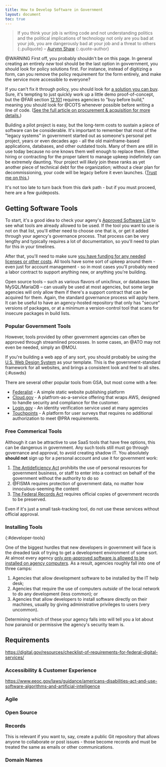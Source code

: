 ```yaml
---
title: How to Develop Software in Government
layout: document
toc: true
---
```


> If you think your job is writing code and not understanding politics and the political implications of technology not only are you bad at your job, you are dangerously bad at your job and a threat to others
{:.pullquote}
> – [Aurynn Shaw](https://cloudisland.nz/@aurynn)
{:.quote-author}


@WARNING First off, you probably shouldn't be on this page. In general creating an entirely _new_ tool should be the last option in govvernment, you should look for policy solutions first. For instance, instead of digitizing a form, can you remove the policy requirement for the form entirely, and make the service more accessible to everyone?

If you can't fix it through policy, you should look for [a solution you can buy](/policies/procurement/). Sure, it's tempting to just quickly work up a little demo proof-of-concept, but the @FAR section [12.101](https://www.acquisition.gov/far/part-12#ariaid-title5) requires agencies to "buy before build," meaning you should look for @COTS whenever possible before writing a line of code. ([See the full article on procurement & acquisition for more details.](/info/procurement))

Building a pilot project is easy, but the long-term costs to sustain a piece of software can be considerable. It's important to remember that most of the "legacy systems" in government started out as someone's personal pet project, years or even decades ago - all the old mainframe-based applications, databases, and other outdated tools. Many of them are still in use today because no one knows them well enough to replace them. Either hiring or contracting for the proper talent to manage upkeep indefinitely can be extremely daunting. Your project will _likely_ join these ranks as yet another piece of technical debt for the organization; without a clear plan for decommissioning, your code will be legacy before it even launches. ([Trust me on this.](https://billhunt.dev/blog/2016/11/23/lessons-from-the-sunset-of-sunlight-labs/))

It's not too late to turn back from this dark path - but if you must proceed, here are a few guideposts.


## Getting Software Tools

To start, it's a good idea to check your ageny's [Approved Software List](/policies/cybersecurity/#approved-software-list) to see what tools are already allowed to be used. If the tool you want to use is not on that list, you'll either need to choose one that is, or get it added through your agency's governance process. That process can be very lengthy and typically requires a lot of documentation, so you'll need to plan for this in your timelines.

After that, you'll need to make sure [you have funding for any needed licenses or other costs](/policies/procurement/#planning). All tools have some sort of upkeep around them - even just for account management - so in most cases you'll probably need a labor contract to support anything new, or anything you're building.

Open source tools – such as various flavors of unix/linux, or databases like MySQL/MariaDB – can usually be used at most agencies, but some large agencies will only allow them if there's a support contract that can be acquired for them. Again, the standard governance process will apply here. It can be useful to have an agency-hosted repository that only has "secure" versions of packages, or at a minimum a version-control tool that scans for insecure packages in build lists.

### Popular Government Tools

However, tools provided by other government agencies can often be approved through streamlined processes. In some cases, an @ATO may not even be needed, simply an @MOU.

If you're building a web app of any sort, you should probably be using the [U.S. Web Design System](https://designsystem.digital.gov/) as your template.  This is the government-standard framework for all websites, and brings a consistent look and feel to all sites.
{:#uswds}

There are several other popular tools from GSA, but most come with a fee:

* [Federalist](https://federalist.18f.gov/) - A simple static website publishing platform
* [Cloud.gov](https://www.cloud.gov/) - A platfrom-as-a-service offering that wraps AWS, designed to handle security and compliance for the customer.
* [Login.gov](https://login.gov/) - An identity verification service used at many agencies
* [Touchpoints](https://touchpoints.digital.gov/) - A platform for user surveys that requires no additional authorization to meet @PRA requirements.

### Free Commerical Tools

Although it can be attractive to use SaaS tools that have free options, this can be dangerous in government. Any such tools still must go through governance and approval, to avoid creating shadow IT. You absolutely **should not** sign up for a personal account and use it for government work:

1. [The Antideficiency Act](/laws/antideficiency-act/) prohibits the use of personal resources for government business, or staff to enter into a contract on behalf of the government without the authority to do so
2. @FISMA requires protection of government data, no matter how innoculous-seeming the content
3. [The Federal Records Act](/policies/data/#records-management) requires official copies of government records to be preserved.

Even if it's just a small task-tracking tool, do not use these services without official approval.


### Installing Tools
{:#developer-tools}

One of the biggest hurdles that new developers in government will face is the dreaded task of trying to get a development environment of some sort. At almost every agency [only pre-approved software is allowed to be installed on agency computers](/policies/cybersecurity/#approved-software--hardware). As a result, agencies roughly fall into one of three camps:

1. Agencies that allow development software to be installed by the IT help desk;
2. Agencies that require the use of computers *outside* of the local network to do any development (less common); or
3. Agencies that allow developers to install software directly on their machines, usually by giving administrative privileges to users (very uncommon).

Determining which of these your agency falls into will tell you a lot about how paranoid or permissive the agency's security team is.



## Requirements


https://digital.gov/resources/checklist-of-requirements-for-federal-digital-services/

### Accessibility & Customer Experience




https://www.eeoc.gov/laws/guidance/americans-disabilities-act-and-use-software-algorithms-and-artificial-intelligence

### Agile

### Open Source

### Records

This is relevant if you want to, say, create a public Git repository that allows anyone to collaborate or post issues - those become records and must be treated the same as emails or other communications.

### Domain Names
